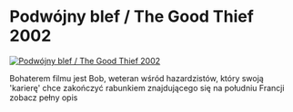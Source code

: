 Podwójny blef / The Good Thief 2002 
=============
[![Podwójny blef / The Good Thief 2002 ](http://vidos.pl/images/player.gif)](http://vidos.pl/podwojny-blef-the-good-thief-2002)

 Bohaterem filmu jest Bob, weteran wśród hazardzistów, który swoją 'karierę' chce zakończyć rabunkiem znajdującego się na południu Francji zobacz pełny opis
